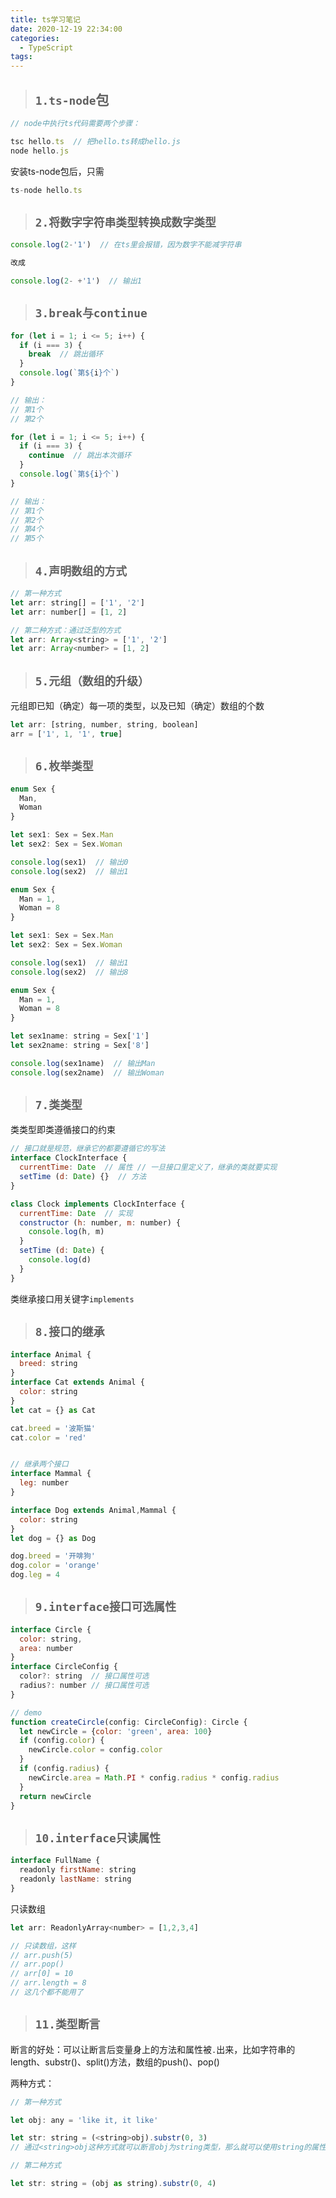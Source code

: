 ```yaml
---
title: ts学习笔记
date: 2020-12-19 22:34:00
categories:
  - TypeScript
tags: 
---
```


> ## <code>1.ts-node</code>包
```js
// node中执行ts代码需要两个步骤：

tsc hello.ts  // 把hello.ts转成hello.js
node hello.js
```
安装ts-node包后，只需
```js
ts-node hello.ts
```

> ## <code>2.将数字字符串类型转换成数字类型</code>

```js
console.log(2-'1')  // 在ts里会报错，因为数字不能减字符串

改成

console.log(2- +'1')  // 输出1
```

> ## <code>3.break与continue</code>
```js
for (let i = 1; i <= 5; i++) {
  if (i === 3) {
    break  // 跳出循环
  }
  console.log(`第${i}个`)
}

// 输出：
// 第1个
// 第2个
```
```js
for (let i = 1; i <= 5; i++) {
  if (i === 3) {
    continue  // 跳出本次循环
  }
  console.log(`第${i}个`)
}

// 输出：
// 第1个
// 第2个
// 第4个
// 第5个
```

> ## <code>4.声明数组的方式</code>
```js
// 第一种方式
let arr: string[] = ['1', '2']
let arr: number[] = [1, 2]
```
```js
// 第二种方式：通过泛型的方式
let arr: Array<string> = ['1', '2']
let arr: Array<number> = [1, 2]
```

> ## <code>5.元组（数组的升级）</code>
元组即已知（确定）每一项的类型，以及已知（确定）数组的个数
```js
let arr: [string, number, string, boolean]
arr = ['1', 1, '1', true]
```

> ## <code>6.枚举类型</code>

```js
enum Sex {
  Man,
  Woman
}

let sex1: Sex = Sex.Man
let sex2: Sex = Sex.Woman

console.log(sex1)  // 输出0
console.log(sex2)  // 输出1
```
```js
enum Sex {
  Man = 1,
  Woman = 8
}

let sex1: Sex = Sex.Man
let sex2: Sex = Sex.Woman

console.log(sex1)  // 输出1
console.log(sex2)  // 输出8
```

```js
enum Sex {
  Man = 1,
  Woman = 8
}

let sex1name: string = Sex['1']
let sex2name: string = Sex['8']

console.log(sex1name)  // 输出Man
console.log(sex2name)  // 输出Woman
```

> ## <code>7.类类型</code>

类类型即类遵循接口的约束
```js
// 接口就是规范，继承它的都要遵循它的写法
interface ClockInterface {
  currentTime: Date  // 属性 // 一旦接口里定义了，继承的类就要实现
  setTime (d: Date) {}  // 方法
}

class Clock implements ClockInterface {
  currentTime: Date  // 实现
  constructor (h: number, m: number) {
    console.log(h, m)
  }
  setTime (d: Date) {
    console.log(d)
  }
}
```
类继承接口用关键字<code>implements</code>

> ## <code>8.接口的继承</code>

```js
interface Animal {
  breed: string
}
interface Cat extends Animal {
  color: string
}
let cat = {} as Cat

cat.breed = '波斯猫'
cat.color = 'red'


// 继承两个接口
interface Mammal {
  leg: number
}

interface Dog extends Animal,Mammal {
  color: string
}
let dog = {} as Dog

dog.breed = '开啡狗'
dog.color = 'orange'
dog.leg = 4

```

> ## <code>9.interface接口可选属性</code>
```js
interface Circle {
  color: string,
  area: number
}
interface CircleConfig {
  color?: string  // 接口属性可选
  radius?: number // 接口属性可选
}

// demo
function createCircle(config: CircleConfig): Circle {
  let newCircle = {color: 'green', area: 100}
  if (config.color) {
    newCircle.color = config.color
  }
  if (config.radius) {
    newCircle.area = Math.PI * config.radius * config.radius
  }
  return newCircle
}
```

> ## <code>10.interface只读属性</code>
```js
interface FullName {
  readonly firstName: string
  readonly lastName: string
}
```
只读数组
```js
let arr: ReadonlyArray<number> = [1,2,3,4]

// 只读数组，这样
// arr.push(5)
// arr.pop()
// arr[0] = 10
// arr.length = 8
// 这几个都不能用了
```

> ## <code>11.类型断言</code>

断言的好处：可以让断言后变量身上的方法和属性被<code>.</code>出来，比如字符串的length、substr()、split()方法，数组的push()、pop()

两种方式：
```js
// 第一种方式

let obj: any = 'like it, it like'

let str: string = (<string>obj).substr(0, 3)  
// 通过<string>obj这种方式就可以断言obj为string类型，那么就可以使用string的属性和方法

// 第二种方式

let str: string = (obj as string).substr(0, 4)
```



